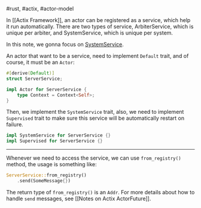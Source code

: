 #rust, #actix, #actor-model 

In [[Actix Framework]], an actor can be registered as a service, which help it run automatically. There are two types of service, ArbiterService, which is unique per arbiter, and SystemService, which is unique per system.

In this note, we gonna focus on [SystemService](https://docs.rs/actix/0.10.0-alpha.3/src/actix/registry.rs.html#233-266).

An actor that want to be a service, need to implement `Default` trait, and of course, it must be an `Actor`:

```rust
#[derive(Default)]
struct ServerService;

impl Actor for ServerService {
	type Context = Context<Self>;
}
```

Then, we implement the `SystemService` trait, also, we need to implement `Supervised` trait to make sure this service will be automatically restart on failure.

```rust
impl SystemService for ServerService {}
impl Supervised for ServerService {}
```

---

Whenever we need to access the service, we can use `from_registry()` method, the usage is something like:

```rust
ServerService::from_registry()
	.send(SomeMessage{})
```

The return type of `from_registry()` is an `Addr`. For more details about how to handle `send` messages, see [[Notes on Actix ActorFuture]].